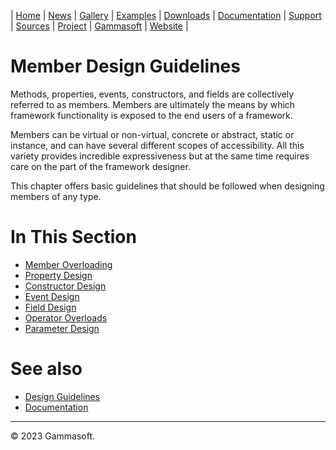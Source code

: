 | [Home](home.md) | [News](news.md) | [Gallery](gallery.md) | [Examples](examples.md) | [Downloads](downloads.md) | [Documentation](documentation.md) | [Support](support.md) | [Sources](https://github.com/gammasoft71/xtd) | [Project](https://sourceforge.net/projects/xtdpro/) | [Gammasoft](gammasoft.md) | [Website](https://gammasoft71.wixsite.com/xtdpro) |

# Member Design Guidelines

Methods, properties, events, constructors, and fields are collectively referred to as members. Members are ultimately the means by which framework functionality is exposed to the end users of a framework.

Members can be virtual or non-virtual, concrete or abstract, static or instance, and can have several different scopes of accessibility. All this variety provides incredible expressiveness but at the same time requires care on the part of the framework designer.

This chapter offers basic guidelines that should be followed when designing members of any type.

# In This Section

* [Member Overloading](member_overloading.md)
* [Property Design](property_design.md)
* [Constructor Design](constructor_design.md)
* [Event Design](event_design.md)
* [Field Design](field_design.md)
* [Operator Overloads](operator_overloads.md)
* [Parameter Design](parameter_design.md)

# See also

* [Design Guidelines](design_guidelines.md)
* [Documentation](documentation.md)

______________________________________________________________________________________________

© 2023 Gammasoft.
